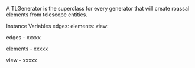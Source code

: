 A TLGenerator is the superclass for every generator that will create roassal elements from telescope entities.

Instance Variables
	edges:		<Object>
	elements:		<Object>
	view:		<Object>

edges
	- xxxxx

elements
	- xxxxx

view
	- xxxxx
